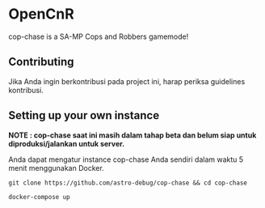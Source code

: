 # OpenCnR

cop-chase is a SA-MP Cops and Robbers gamemode!

## Contributing

Jika Anda ingin berkontribusi pada project ini, harap periksa guidelines kontribusi.

## Setting up your own instance

**NOTE : cop-chase saat ini masih dalam tahap beta dan belum siap untuk diproduksi/jalankan untuk server.**

Anda dapat mengatur instance cop-chase Anda sendiri dalam waktu 5 menit menggunakan Docker.

```
git clone https://github.com/astro-debug/cop-chase && cd cop-chase
```

```
docker-compose up
```
